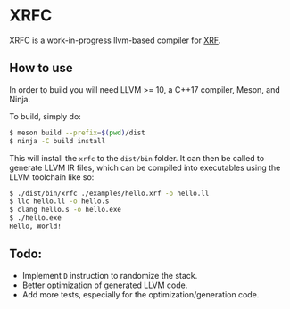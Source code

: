 # XRFC
XRFC is a work-in-progress llvm-based compiler for [XRF](https://esolangs.org/wiki/XRF).

## How to use
In order to build you will need LLVM >= 10, a C++17 compiler, Meson, and Ninja.

To build, simply do:
```sh
$ meson build --prefix=$(pwd)/dist
$ ninja -C build install
```

This will install the `xrfc` to the `dist/bin` folder. It can then be called
to generate LLVM IR files, which can be compiled into executables using the
LLVM toolchain like so:

```sh
$ ./dist/bin/xrfc ./examples/hello.xrf -o hello.ll
$ llc hello.ll -o hello.s
$ clang hello.s -o hello.exe
$ ./hello.exe
Hello, World!
```

## Todo:
* Implement `D` instruction to randomize the stack.
* Better optimization of generated LLVM code.
* Add more tests, especially for the optimization/generation code.

